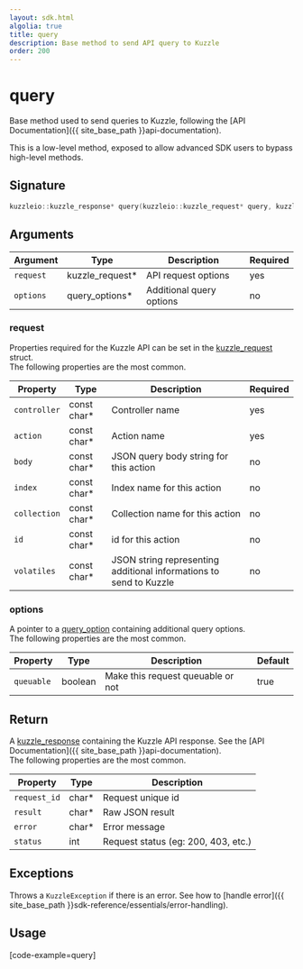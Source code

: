 ```yaml
---
layout: sdk.html
algolia: true
title: query
description: Base method to send API query to Kuzzle
order: 200
---
```


# query

Base method used to send queries to Kuzzle, following the [API Documentation]({{ site_base_path }}api-documentation).

<div class="alert alert-warning">
This is a low-level method, exposed to allow advanced SDK users to bypass high-level methods.
</div>

## Signature
```cpp
kuzzleio::kuzzle_response* query(kuzzleio::kuzzle_request* query, kuzzleio::query_options* options = nullptr)
```

## Arguments

| Argument | Type | Description | Required |
|--------|------|-------------|------------ |
| `request` | kuzzle_request* | API request options | yes |
| `options` | query_options* | Additional query options | no |

### __request__

Properties required for the Kuzzle API can be set in the [kuzzle_request](https://github.com/kuzzleio/sdk-go/blob/1.x/internal/wrappers/headers/kuzzlesdk.h#L51) struct.  
The following properties are the most common.  

| Property | Type    | Description  | Required |
| -------- | ------- | ------------ | -------- |
| `controller` | const char* | Controller name | yes |
| `action` | const char* | Action name | yes |
| `body` | const char* | JSON query body string for this action | no |
| `index` | const char* | Index name for this action | no |
| `collection` | const char* | Collection name for this action | no |
| `id` | const char* | id for this action | no |
| `volatiles` | const char* | JSON string representing additional informations to send to Kuzzle | no |

### __options__

A pointer to a [query_option](https://github.com/kuzzleio/sdk-go/blob/1.x/internal/wrappers/headers/kuzzlesdk.h#L169) containing additional query options.  
The following properties are the most common.  

| Property | Type    | Description                       | Default |
| -------- | ------- | --------------------------------- | ------- |
| `queuable` | boolean | Make this request queuable or not | true  |

## Return

A [kuzzle_response](https://github.com/kuzzleio/sdk-go/blob/1.x/internal/wrappers/headers/kuzzlesdk.h#L445) containing the Kuzzle API response. See the [API Documentation]({{ site_base_path }}api-documentation).  
The following properties are the most common.  

| Property | Type    | Description                       |
| -------- | ------- | --------------------------------- |
| `request_id` | char* | Request unique id |
| `result` | char* | Raw JSON result |
| `error` | char* | Error message |
| `status` | int | Request status (eg: 200, 403, etc.) |

## Exceptions

Throws a `KuzzleException` if there is an error. See how to [handle error]({{ site_base_path }}sdk-reference/essentials/error-handling).

## Usage

[code-example=query]

